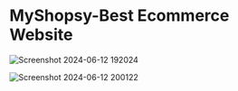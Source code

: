 
<h1> MyShopsy-Best Ecommerce Website</h1>

<img>![Screenshot 2024-06-12 192024](https://github.com/VaniNarwani23/MyShopsy/assets/139327400/76b7d5a8-b0d3-4a75-bca7-0e79d0c07ad4)</img>

<img>![Screenshot 2024-06-12 200122](https://github.com/VaniNarwani23/MyShopsy/assets/139327400/cb063ceb-3b09-406b-b0d1-e1fef4f0694e)</img>
